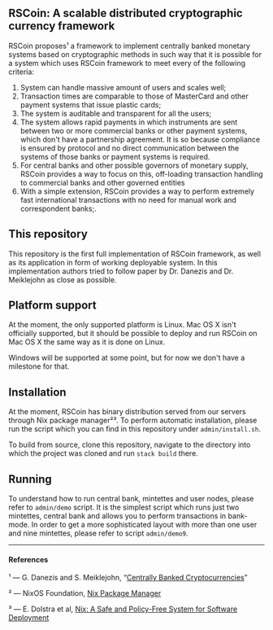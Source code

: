 RSCoin: A scalable distributed cryptographic currency framework
---

RSCoin proposes¹ a framework to implement centrally banked monetary
systems based on cryptographic methods in such way that it is possible
for a system which uses RSCoin framework to meet every of the following
criteria:

  1. System can handle massive amount of users and scales well;
  2. Transaction times are comparable to those of MasterCard and other
     payment systems that issue plastic cards;
  3. The system is auditable and transparent for all the users;
  4. The system allows rapid payments in which instruments are sent between
     two or more commercial banks or other payment systems, which don't
     have a partnership agreement. It is so because compliance is
     ensured by protocol and no direct communication between the systems
     of those banks or payment systems is required.
  5. For central banks and other possible governors of monetary supply,
     RSCoin provides a way to focus on this, off-loading transaction
     handling to commercial banks and other governed entities
  6. With a simple extension, RSCoin provides a way to perform extremely
     fast international transactions with no need for manual work and
     correspondent banks;.

This repository
---

This repository is the first full implementation of RSCoin framework, as
well as its application in form of working deployable system. In this
implementation authors tried to follow paper by Dr. Danezis and Dr.
Meiklejohn as close as possible.

Platform support
---

At the moment, the only supported platform is Linux. Mac OS X isn't
officially supported, but it should be possible to deploy and run RSCoin
on Mac OS X the same way as it is done on Linux.

Windows will be supported at some point, but for now we don't have a
milestone for that.

Installation
---

At the moment, RSCoin has binary distribution served from our servers
through Nix package manager²³. To perform automatic installation, please
run the script which you can find in this repository under
``admin/install.sh``.

To build from source, clone this repository, navigate to the directory
into which the project was cloned and run ``stack build`` there.

Running
---

To understand how to run central bank, mintettes and user nodes, please
refer to ``admin/demo`` script. It is the simplest script which runs
just two mintettes, central bank and allows you to perform transactions
in bank-mode. In order to get a more sophisticated layout with more than
one user and nine mintettes, please refer to script ``admin/demo9``.

---

#### References

¹ — G. Danezis and S. Meiklejohn, “[Centrally Banked Cryptocurrencies](https://eprint.iacr.org/2015/502.pdf)”

² — NixOS Foundation, [Nix Package Manager](https://nixos.org/nix/)

³ — E. Dolstra et al,
[Nix: A Safe and Policy-Free System for Software Deployment](http://nixos.org/~eelco/pubs/nspfssd-lisa2004-final.pdf)
